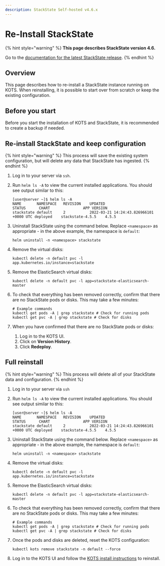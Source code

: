 ```yaml
---
description: StackState Self-hosted v4.6.x
---
```


# Re-Install StackState

{% hint style="warning" %}
**This page describes StackState version 4.6.**

Go to the [documentation for the latest StackState release](https://docs.stackstate.com/setup/install-stackstate/kots-install/reinstall_stackstate).
{% endhint %}

## Overview 

This page describes how to re-install a StackState instance running on KOTS. When reinstalling, it is possible to start over from scratch or keep the existing configuration.

## Before you start

Before you start the installation of KOTS and StackState, it is recommended to create a backup if needed.

## Re-install StackState and keep configuration 

{% hint style="warning" %}
This process will save the existing system configuration, but will delete any data that StackState has ingested.
{% endhint %}

  1. Log in to your server via `ssh`.
  2. Run `helm ls -A` to view the current installed applications. You should see output similar to this:
     ```
     [user@server ~]$ helm ls -A
     NAME      	NAMESPACE	REVISION	UPDATED                                	STATUS  	CHART           	APP VERSION
     stackstate	default  	2       	2022-03-21 14:24:43.826966101 +0000 UTC	deployed	stackstate-4.5.5	4.5.5
     ```

  3. Uninstall StackState using the command below. Replace `<namespace>` as appropriate - in the above example, the namespace is `default`:
     ```
     helm uninstall -n <namespace> stackstate
     ``` 

  4. Remove the virtual disks:
     ```
     kubectl delete -n default pvc -l app.kubernetes.io/instance=stackstate
     ```
  
  5. Remove the ElasticSearch virtual disks:
     ```
     kubectl delete -n default pvc -l app=stackstate-elasticsearch-master
     ```

  6. To check that everything has been removed correctly, confirm that there are no StackState pods or disks. This may take a few minutes:
     ```
     # Example commands
     kubectl get pods -A | grep stackstate # Check for running pods
     kubectl get pvc -A | grep stackstate # Check for disks
     ```
     
  7. When you have confirmed that there are no StackState pods or disks:
     1. Log in to the KOTS UI.
     2. Click on **Version History**.
     3. Click **Redeploy**.

## Full reinstall 

{% hint style="warning" %}
This process will delete all of your StackState data and configuration.
{% endhint %}

  1. Log in to your server via `ssh`
  2. Run `helm ls -A` to view the current installed applications. You should see output similar to this:
     ```
     [user@server ~]$ helm ls -A
     NAME      	NAMESPACE	REVISION	UPDATED                                	STATUS  	CHART           	APP VERSION
     stackstate	default  	2       	2022-03-21 14:24:43.826966101 +0000 UTC	deployed	stackstate-4.5.5	4.5.5
     ```
  3. Uninstall StackState using the command below. Replace `<namespace>` as appropriate - in the above example, the namespace is `default`:
     ```
     helm uninstall -n <namespace> stackstate
     ```
  4. Remove the virtual disks:
     ```
     kubectl delete -n default pvc -l app.kubernetes.io/instance=stackstate
     ```
  5. Remove the ElasticSearch virtual disks:
     ```
     kubectl delete -n default pvc -l app=stackstate-elasticsearch-master
     ```
  6. To check that everything has been removed correctly, confirm that there are no StackState pods or disks. This may take a few minutes:
     ```
     # Example commands
     kubectl get pods -A | grep stackstate # Check for running pods
     kubectl get pvc -A | grep stackstate # Check for disks
     ```

  7. Once the pods and disks are deleted, reset the KOTS configuration:
     ```
     kubectl kots remove stackstate -n default --force
     ``` 
  8. Log in to the KOTS UI and follow the [KOTS install instructions](/setup/install-stackstate/kots-install/install_stackstate.md) to reinstall.
